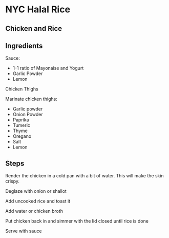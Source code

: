 ---
---

# NYC Halal Rice

## Chicken and Rice

## Ingredients
Sauce:
- 1-1 ratio of Mayonaise and Yogurt
- Garlic Powder
- Lemon

Chicken Thighs

Marinate chicken thighs:
- Garlic powder
- Onion Powder
- Paprika
- Tumeric
- Thyme
- Oregano
- Salt
- Lemon

## Steps
Render the chicken in a cold pan with a bit of water. This will make the skin crispy.

Deglaze with onion or shallot

Add uncooked rice and toast it

Add water or chicken broth

Put chicken back in and simmer with the lid closed until rice is done

Serve with sauce
